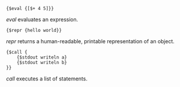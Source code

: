     {$eval {[$+ 4 5]}}

*eval* evaluates an expression.

    {$repr {hello world}}

*repr* returns a human-readable, printable representation of an object.

    {$call {
    	{$stdout writeln a}
    	{$stdout writeln b}
    }}

*call* executes a list of statements.

